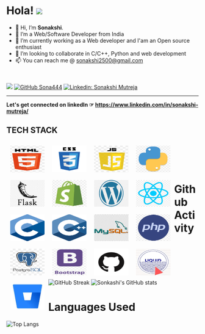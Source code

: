 # Hola! <img src="https://raw.githubusercontent.com/MartinHeinz/MartinHeinz/master/wave.gif" width="30px">
- 👋 Hi, I’m <b>Sonakshi</b>.
- 👀 I’m a Web/Software Developer from India
- 🌱 I’m currently working as a Web developer and I'am an Open source enthusiast
- 💞️ I’m looking to collaborate in C/C++, Python and web development
- 📫 You can reach me @ sonakshi2500@gmail.com
<br>

 ![](https://komarev.com/ghpvc/?username=sona444&color=dc143c)
 [![GitHub Sona444](https://img.shields.io/github/followers/sona444?label=follow&style=social)](https://github.com/sona444)
[![Linkedin: Sonakshi Mutreja](https://img.shields.io/badge/-Sonakshi%20Mutreja-blue?style=flat-square&logo=Linkedin&logoColor=white&link=https://www.linkedin.com/in/sonakshi-mutreja/)](https://www.linkedin.com/in/sonakshi-mutreja/)
<br><hr>
<b> Let's get connected on linkedIn ☞
https://www.linkedin.com/in/sonakshi-mutreja/ </b>

## TECH STACK
<a href="https://html.com/"><img src="img/HTML.PNG" width=90px height=70px style="float:left !important; margin:10px;"></a> &nbsp;&nbsp; <a href="https://www.css3.info/"><img src="img/CSS.png" width=90px height=70px style="float:left !important; margin:10px;"></a> &nbsp; &nbsp;<a href="https://www.javascript.com/"><img src="img/JS.png" width=90px height=70px style="float:left !important; margin:10px;"></a> &nbsp;&nbsp; <a href="https://www.python.org/"><img src="img/PYTHON.jpg" width=90px height=70px style="float:left !important; margin:10px;"></a> &nbsp;&nbsp; <a href="https://flask.palletsprojects.com/"><img src="img/FLASK.png" width=90px height=70px style="float:left !important; margin:10px;"></a> &nbsp; &nbsp;<a href="https://www.shopify.in/"><img src="img/SHOPIFY.jpg" width=90px height=70px style="float:left !important; margin:10px;"></a> &nbsp;&nbsp; <a href="https://wordpress.com/"><img src="img/WORDPRESS.png" width=90px height=70px style="float:left !important; margin:10px;"></a> &nbsp; &nbsp;<a href="https://reactjs.org/"><img src="img/REACT.jpg" width=90px height=70px style="float:left !important; margin:10px;"></a> &nbsp;&nbsp;<a href="https://www.cprogramming.com/"><img src="img/c.png" width=90px height=70px style="float:left !important; margin:10px;"></a> &nbsp; &nbsp;<a href="https://www.cprogramming.com/"><img src="img/cpp.svg" width=90px height=70px style="float:left !important; margin:10px;"></a> &nbsp;&nbsp;<a href="https://www.mysql.com/"><img src="img/mysql.png" width=90px height=70px style="float:left !important; margin:10px;"></a> &nbsp; &nbsp;<a href="https://www.php.net/"><img src="img/php.jpg" width=90px height=70px style="float:left !important; margin:10px;"></a> &nbsp;&nbsp;<a href="https://www.postgresql.org/"><img src="img/postgres.jpg" width=90px height=70px style="float:left !important; margin:10px;"></a> &nbsp; &nbsp; <a href="https://getbootstrap.com/"><img src="img/bootstrap.png" width=90px height=70px style="float:left !important; margin:10px;"></a> &nbsp;&nbsp;<a href="https://github.com/"><img src="img/github.png" width=90px height=70px style="float:left !important; margin:10px;"></a> &nbsp; &nbsp;<a href="https://shopify.github.io/liquid/"><img src="img/liquid.jpg" width=90px height=70px style="float:left !important; margin:10px;"></a> &nbsp; &nbsp;<a href="https://bitbucket.org"><img src="img/bitbucket.jpg" width=90px height=70px style="float:left !important; margin:10px;"></a> &nbsp; &nbsp;

# Github Activity
![GitHub Streak](http://github-readme-streak-stats.herokuapp.com?user=sona444&theme=radical&hide_border=true&date_format=M%20j%5B%2C%20Y%5D)
![Sonkashi's GitHub stats](https://github-readme-stats.vercel.app/api?username=sona444&theme=radical)

# Languages Used
![Top Langs](https://github-readme-stats.vercel.app/api/top-langs/?username=sona444&theme=radical)
